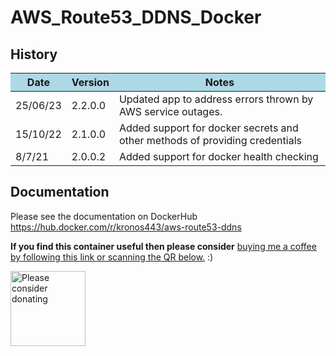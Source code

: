 # AWS_Route53_DDNS_Docker
## History
<table>
<thead>
<tr bgcolor="lightblue"><th align="center">Date</th>
<th>Version</th>
<th>Notes</th>
</tr>
</thead>
<tbody>
<tr>
<td align="left">25/06/23</td>
<td align="left">2.2.0.0</td>
<td align="left">Updated app to address errors thrown by AWS service outages.</td>
</tr>
<tr>
<td align="left">15/10/22</td>
<td align="left">2.1.0.0</td>
<td align="left">Added support for docker secrets and other methods of providing credentials</td>
</tr>
<tr>
<td align="left">8/7/21</td>
<td align="left">2.0.0.2</td>
<td align="left">Added support for docker health checking</td>
</tr>
</tbody></table>

## Documentation
Please see the documentation on DockerHub https://hub.docker.com/r/kronos443/aws-route53-ddns<br>

<p><b>If you find this container useful then please consider</b> <a href="https://www.paypal.com/donate?hosted_button_id=N6F4E9YCD5VC8">buying me a coffee by following this link or scanning the QR below.</a> :)</p>

<a href="https://www.paypal.com/donate?hosted_button_id=N6F4E9YCD5VC8"> <img src="http://www.ajwm.uk/dockerdonate.jpg" alt="Please consider donating" width="120" height="120"> </a>
